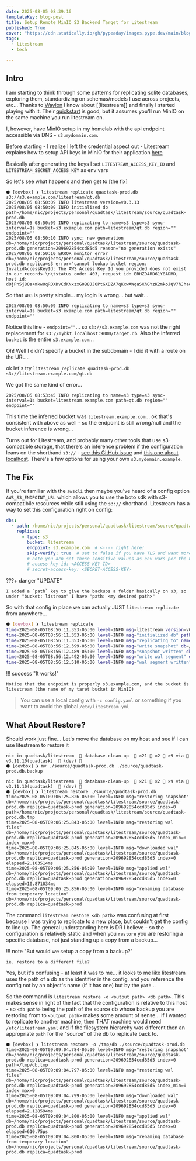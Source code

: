 ```yaml
---
date: 2025-08-05 08:39:16
templateKey: blog-post
title: Setup Remote MinIO S3 Backend Target for Litestream 
published: True
cover: "https://cdn.statically.io/gh/pypeaday/images.pype.dev/main/blog-media/20250805141839_ec0fa2fc.png"
tags:
  - litestream
  - tech

---
```


## Intro

I am starting to think through some patterns for replicating sqlite databases,
exploring them, standardizing on schemas/models I use across projects, etc...
Thanks to [Waylon](https://waylonwalker.com) I know about [[litestream]] and
finally I started playing with it. Their
[quickstart](https://litestream.io/getting-started/) is good, but it assumes
you'll run MinIO on the same machine you run litestream on.

I, however, have MinIO setup in my homelab with the api endpoint accessible via
DNS - `s3.mydomain.com`.

Before starting - I realize I left the credential aspect out - Litestream
explains how to setup API keys in MinIO for their application
[here](https://litestream.io/getting-started/#setting-up-minio)

Basically after generating the keys I set `LITESTREAM_ACCESS_KEY_ID` and `LITESTREAM_SECRET_ACCESS_KEY` as env vars

So let's see what happens and then get to [the fix]


```
⬢ [devbox] ❯ litestream replicate quadtask-prod.db s3://s3.example.com/litestream/qt.db    
2025/08/05 08:50:09 INFO litestream version=v0.3.13
2025/08/05 08:50:09 INFO initialized db path=/home/nic/projects/personal/quadtask/litestream/source/quadtask-prod.db
2025/08/05 08:50:09 INFO replicating to name=s3 type=s3 sync-interval=1s bucket=s3.example.com path=litestream/qt.db region="" endpoint=""
2025/08/05 08:50:10 INFO sync: new generation db=/home/nic/projects/personal/quadtask/litestream/source/quadtask-prod.db generation=209692854ccd85d5 reason="no generation exists"
2025/08/05 08:50:10 ERROR monitor error db=/home/nic/projects/personal/quadtask/litestream/source/quadtask-prod.db replica=s3 error="cannot lookup bucket region: InvalidAccessKeyId: The AWS Access Key Id you provided does not exist in our records.\n\tstatus code: 403, request id: ERHZD4RD61Y8ADMD, host id: dOjPn5j8Oa+mkwOqROXDvCdKNxzxG0B8JJOPtGXDZA7qKxwAWqaSXhGYzK2mkoJQV7hJhaoJcag="

```

So that `403` is pretty simple... my login is wrong... but wait...

`2025/08/05 08:50:09 INFO replicating to name=s3 type=s3 sync-interval=1s bucket=s3.example.com path=litestream/qt.db region="" endpoint=""`

Notice this line - `endpoint=""`... so `s3://s3.example.com` was not the right replacement for `s3://mybkt.localhost:9000/target.db`. Also the inferred `bucket` is the entire `s3.example.com`... 

Oh! Well I didn't specify a bucket in the subdomain - I did it with a route on the URL... 

ok let's try `litestream replicate quadtask-prod.db s3://litestream.example.com/qt.db`

We got the same kind of error...

`2025/08/05 08:53:45 INFO replicating to name=s3 type=s3 sync-interval=1s bucket=litestream.example.com path=qt.db region="" endpoint=""`

This time the inferred bucket was `litestream.example.com`... ok that's consistent with above as well - so the endpoint is still wrong/null and the bucket inference is wrong...

Turns out for Litestream, and probably many other tools that use s3-compatible storage, that there's an inference problem if the configuration leans on the shorthand `s3://` - [see this GitHub issue](https://github.com/benbjohnson/litestream/issues/398) and [this one about localhost](https://github.com/benbjohnson/litestream/issues/219). There's a few options for using your own `s3.mydomain.example`.

## The Fix

If you're familiar with the `awscli` then maybe you've heard of a config option `AWS_S3_ENDPOINT_URL` which allows you to use the boto sdk with s3-compatibile resources while still using the `s3://` shorthand. Litestream has a way to set this configuration right on config:

```yaml
dbs:
  - path: /home/nic/projects/personal/quadtask/litestream/source/quadtask-prod.db
    replicas:
      - type: s3
        bucket: litestream
        endpoint: s3.example.com  # <---- right here!
        skip-verify: true  # set to false if you have TLS and want more security
        # note you acn set these sensitive values as env vars per the Litestream Quickstart
        # access-key-id: <ACCESS-KEY-ID>
        # secret-access-key: <SECRET-ACCESS-KEY>
```

???+ danger "UPDATE"

    I added a `path` key to give the backups a folder basically on s3, so under "bucket: listream" I have "path: <my desired path>"

So with that config in place we can actually JUST `litestream replicate` from anywhere...

```bash
⬢ [devbox] ❯ litestream replicate                                                      
time=2025-08-05T08:56:11.353-05:00 level=INFO msg=litestream version=v0.3.13
time=2025-08-05T08:56:11.353-05:00 level=INFO msg="initialized db" path=/home/nic/projects/personal/quadtask/litestream/source/quadtask-prod.db
time=2025-08-05T08:56:11.353-05:00 level=INFO msg="replicating to" name=s3 type=s3 sync-interval=1s bucket=litestream path="" region="" endpoint=s3.example.com
time=2025-08-05T08:56:12.399-05:00 level=INFO msg="write snapshot" db=/home/nic/projects/personal/quadtask/litestream/source/quadtask-prod.db replica=s3 position=209692854ccd85d5/00000000:4152
time=2025-08-05T08:56:12.489-05:00 level=INFO msg="snapshot written" db=/home/nic/projects/personal/quadtask/litestream/source/quadtask-prod.db replica=s3 position=209692854ccd85d5/00000000:4152 elapsed=89.994626ms sz=909437
time=2025-08-05T08:56:12.492-05:00 level=INFO msg="write wal segment" db=/home/nic/projects/personal/quadtask/litestream/source/quadtask-prod.db replica=s3 position=209692854ccd85d5/00000000:0
time=2025-08-05T08:56:12.510-05:00 level=INFO msg="wal segment written" db=/home/nic/projects/personal/quadtask/litestream/source/quadtask-prod.db replica=s3 position=209692854ccd85d5/00000000:0 elapsed=17.572784ms sz=4152
```

!!! success "It works!"
    
    Notice that the endpoint is properly s3.example.com, and the bucket is litestream (the name of my taret bucket in MinIO)

> You can use a local config with `-c config.yaml` or something if you want to avoid the global `/etc/litestream.yml`

## What About Restore?

Should work just fine... Let's move the database on my host and see if I can use litestream to restore it

```
nic in quadtask/litestream   database-clean-up   ×21  ×2  ×9 via   v3.11.10(quadtask)   (dev) 󰒄 
⬢ [devbox] ❯ mv ./source/quadtask-prod.db ./source/quadtask-prod.db.backup                 

nic in quadtask/litestream   database-clean-up   ×21  ×2  ×9 via   v3.11.10(quadtask)   (dev) 󰒄 
⬢ [devbox] ❯ litestream restore ./source/quadtask-prod.db              
time=2025-08-05T09:06:25.826-05:00 level=INFO msg="restoring snapshot" db=/home/nic/projects/personal/quadtask/litestream/source/quadtask-prod.db replica=quadtask-prod generation=209692854ccd85d5 index=0 path=/home/nic/projects/personal/quadtask/litestream/source/quadtask-prod.db.tmp
time=2025-08-05T09:06:25.843-05:00 level=INFO msg="restoring wal files" db=/home/nic/projects/personal/quadtask/litestream/source/quadtask-prod.db replica=quadtask-prod generation=209692854ccd85d5 index_min=0 index_max=0
time=2025-08-05T09:06:25.845-05:00 level=INFO msg="downloaded wal" db=/home/nic/projects/personal/quadtask/litestream/source/quadtask-prod.db replica=quadtask-prod generation=209692854ccd85d5 index=0 elapsed=2.103514ms
time=2025-08-05T09:06:25.856-05:00 level=INFO msg="applied wal" db=/home/nic/projects/personal/quadtask/litestream/source/quadtask-prod.db replica=quadtask-prod generation=209692854ccd85d5 index=0 elapsed=10.871034ms
time=2025-08-05T09:06:25.856-05:00 level=INFO msg="renaming database from temporary location" db=/home/nic/projects/personal/quadtask/litestream/source/quadtask-prod.db replica=quadtask-prod

```

The command `litestream restore <db path>` was confusing at first because I was trying to replicate to a new place, but couldn't get the config to line up. The general understanding here is DR I believe - so the configuration is relatively static and when you `restore` you are restoring a specific database, not just standing up a copy from a backup... 

!!! note "But would we setup a copy from a backup?"

    ie. restore to a different file?

Yes, but it's confusing - at least it was to me... it looks to me like litestream uses the path of a db as the identifier in the config, and you reference the config not by an object's name (if it has one) but by the `path`...

So the command is `litestream restore -o <output path> <db path>`. This makes sense in light of the fact that the configuration is relative to this host - so `<db path>` being the path of the source db whose backup you are restoring from to `<output path>` makes some amount of sense... if I wanted to replicate to another machine, then THAT machine would need `/etc/litestream.yaml` and if the filesystem hierarchy was different then an appropriate `path` for the "source" of the db to replicate back to.

```
⬢ [devbox] ❯ litestream restore -o /tmp/db ./source/quadtask-prod.db          
time=2025-08-05T09:09:04.784-05:00 level=INFO msg="restoring snapshot" db=/home/nic/projects/personal/quadtask/litestream/source/quadtask-prod.db replica=quadtask-prod generation=209692854ccd85d5 index=0 path=/tmp/db.tmp
time=2025-08-05T09:09:04.797-05:00 level=INFO msg="restoring wal files" db=/home/nic/projects/personal/quadtask/litestream/source/quadtask-prod.db replica=quadtask-prod generation=209692854ccd85d5 index_min=0 index_max=0
time=2025-08-05T09:09:04.799-05:00 level=INFO msg="downloaded wal" db=/home/nic/projects/personal/quadtask/litestream/source/quadtask-prod.db replica=quadtask-prod generation=209692854ccd85d5 index=0 elapsed=2.128594ms
time=2025-08-05T09:09:04.800-05:00 level=INFO msg="applied wal" db=/home/nic/projects/personal/quadtask/litestream/source/quadtask-prod.db replica=quadtask-prod generation=209692854ccd85d5 index=0 elapsed=610.75µs
time=2025-08-05T09:09:04.800-05:00 level=INFO msg="renaming database from temporary location" db=/home/nic/projects/personal/quadtask/litestream/source/quadtask-prod.db replica=quadtask-prod

```

